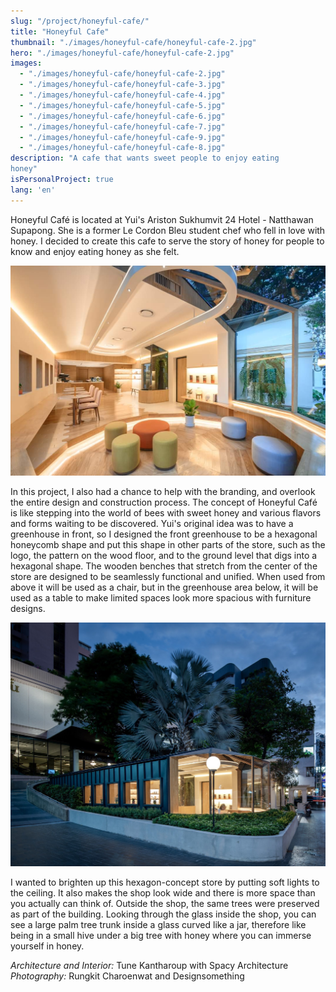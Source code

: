 ```yaml
---
slug: "/project/honeyful-cafe/"
title: "Honeyful Cafe"
thumbnail: "./images/honeyful-cafe/honeyful-cafe-2.jpg"
hero: "./images/honeyful-cafe/honeyful-cafe-2.jpg"
images:
  - "./images/honeyful-cafe/honeyful-cafe-2.jpg"
  - "./images/honeyful-cafe/honeyful-cafe-3.jpg"
  - "./images/honeyful-cafe/honeyful-cafe-4.jpg"
  - "./images/honeyful-cafe/honeyful-cafe-5.jpg"
  - "./images/honeyful-cafe/honeyful-cafe-6.jpg"
  - "./images/honeyful-cafe/honeyful-cafe-7.jpg"
  - "./images/honeyful-cafe/honeyful-cafe-9.jpg"
  - "./images/honeyful-cafe/honeyful-cafe-8.jpg"
description: "A cafe that wants sweet people to enjoy eating
honey"
isPersonalProject: true
lang: 'en'
---
```


Honeyful Café is located at Yui's Ariston Sukhumvit 24
Hotel - Natthawan Supapong. She is a former Le Cordon Bleu student
chef who fell in love with honey. I decided to create this cafe to serve the
story of honey for people to know and enjoy eating honey as she felt.

![Honeyful Cafe 2](./images/honeyful-cafe/honeyful-cafe-4.jpg)

In this project, I also had a chance to help with the branding, and
overlook the entire design and construction process. The concept of
Honeyful Café is like stepping into the world of bees with sweet honey
and various flavors and forms waiting to be discovered. Yui's original
idea was to have a greenhouse in front, so I designed the front
greenhouse to be a hexagonal honeycomb shape and put this shape in
other parts of the store, such as the logo, the pattern on the wood floor,
and to the ground level that digs into a hexagonal shape. The wooden
benches that stretch from the center of the store are designed to be
seamlessly functional and unified. When used from above it will be used
as a chair, but in the greenhouse area below, it will be used as a table to
make limited spaces look more spacious with furniture designs.

![Honeyful Cafe 3](./images/honeyful-cafe/honeyful-cafe-1.jpg)

I wanted to brighten up this hexagon-concept store by putting soft lights to the
ceiling. It also makes the shop look wide and there is more space than you actually
can think of. Outside the shop, the same trees were preserved as part of the
building. Looking through the glass inside the shop, you can see a large palm tree
trunk inside a glass curved like a jar, therefore like being in a small hive under a big
tree with honey where you can immerse yourself in honey.


_Architecture and Interior:_ Tune Kantharoup with Spacy Architecture
_Photography:_ Rungkit Charoenwat and Designsomething

